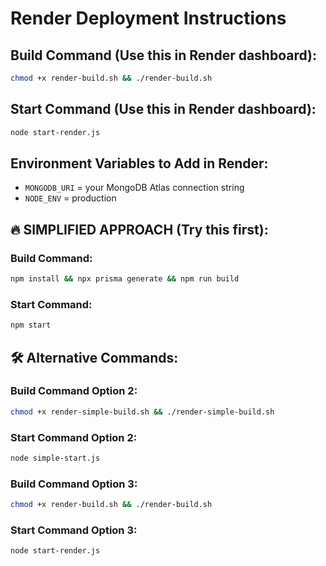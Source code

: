 # Render Deployment Instructions

## Build Command (Use this in Render dashboard):
```bash
chmod +x render-build.sh && ./render-build.sh
```

## Start Command (Use this in Render dashboard):
```bash
node start-render.js
```

## Environment Variables to Add in Render:
- `MONGODB_URI` = your MongoDB Atlas connection string
- `NODE_ENV` = production

## 🔥 SIMPLIFIED APPROACH (Try this first):

### Build Command:
```bash
npm install && npx prisma generate && npm run build
```

### Start Command:
```bash
npm start
```

## 🛠️ Alternative Commands:

### Build Command Option 2:
```bash
chmod +x render-simple-build.sh && ./render-simple-build.sh
```

### Start Command Option 2:
```bash
node simple-start.js
```

### Build Command Option 3:
```bash
chmod +x render-build.sh && ./render-build.sh
```

### Start Command Option 3:
```bash
node start-render.js
```